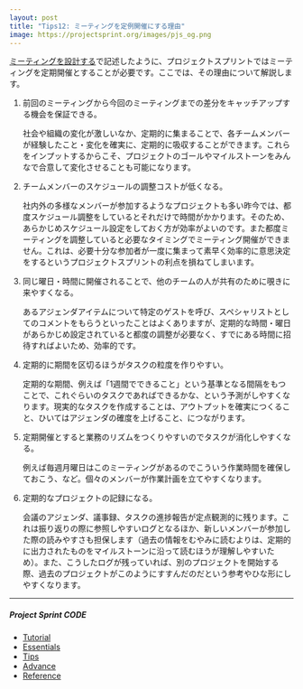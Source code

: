 ```yaml
---
layout: post
title: "Tips12: ミーティングを定例開催にする理由"
image: https://projectsprint.org/images/pjs_og.png
---
```


[ミーティングを設計する](../tutorial/section2-3)で記述したように、プロジェクトスプリントではミーティングを定期開催とすることが必要です。ここでは、その理由について解説します。

1. 前回のミーティングから今回のミーティングまでの差分をキャッチアップする機会を保証できる。

   社会や組織の変化が激しいなか、定期的に集まることで、各チームメンバーが経験したこと・変化を確実に、定期的に吸収することができます。これらをインプットするからこそ、プロジェクトのゴールやマイルストーンをみんなで合意して変化させることも可能になります。

2. チームメンバーのスケジュールの調整コストが低くなる。

   社内外の多様なメンバーが参加するようなプロジェクトも多い昨今では、都度スケジュール調整をしているとそれだけで時間がかかります。そのため、あらかじめスケジュール設定をしておく方が効率がよいのです。また都度ミーティングを調整していると必要なタイミングでミーティング開催ができません。これは、必要十分な参加者が一度に集まって素早く効率的に意思決定をするというプロジェクトスプリントの利点を損ねてしまいます。

3. 同じ曜日・時間に開催されることで、他のチームの人が共有のために覗きに来やすくなる。

   あるアジェンダアイテムについて特定のゲストを呼び、スペシャリストとしてのコメントをもらうといったことはよくありますが、定期的な時間・曜日があらかじめ設定されていると都度の調整が必要なく、すでにある時間に招待すればよいため、効率的です。

4. 定期的に期間を区切るほうがタスクの粒度を作りやすい。

   定期的な期間、例えば「1週間でできること」という基準となる間隔をもつことで、これぐらいのタスクであればできるかな、という予測がしやすくなります。現実的なタスクを作成することは、アウトプットを確実につくること、ひいてはアジェンダの確度を上げること、につながります。

5. 定期開催とすると業務のリズムをつくりやすいのでタスクが消化しやすくなる。

   例えば毎週月曜日はこのミーティングがあるのでこういう作業時間を確保しておこう、など。個々のメンバーが作業計画を立てやすくなります。

6. 定期的なプロジェクトの記録になる。

   会議のアジェンダ、議事録、タスクの進捗報告が定点観測的に残ります。これは振り返りの際に参照しやすいログとなるほか、新しいメンバーが参加した際の読みやすさも担保します（過去の情報をむやみに読むよりは、定期的に出力されたものをマイルストーンに沿って読むほうが理解しやすいため）。また、こうしたログが残っていれば、別のプロジェクトを開始する際、過去のプロジェクトがこのようにすすんだのだという参考やひな形にしやすくなります。

---

##### Project Sprint CODE
- [Tutorial](../tutorial/index.md)
- [Essentials](../essentials.md)
- [Tips](../tips/index.md)
- [Advance](../advance.md)
- [Reference](../reference.md)
